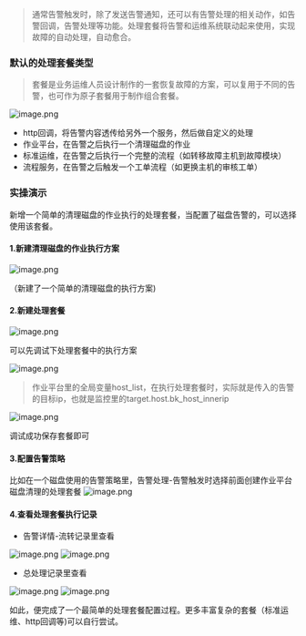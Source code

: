 >通常告警触发时，除了发送告警通知，还可以有告警处理的相关动作，如告警回调，告警处理等功能。处理套餐将告警和运维系统联动起来使用，实现故障的自动处理，自动愈合。

### 默认的处理套餐类型

>套餐是业务运维人员设计制作的一套恢复故障的方案，可以复用于不同的告警，也可作为原子套餐用于制作组合套餐。

![image.png](https://smartpublic-10032816.file.myqcloud.com/custom/20230615161425/20044/20230615161425/--063e0c2728ff2177ea85e869df5c0607.png)

- http回调，将告警内容透传给另外一个服务，然后做自定义的处理
- 作业平台，在告警之后执行一个清理磁盘的作业
- 标准运维，在告警之后执行一个完整的流程（如转移故障主机到故障模块）
- 流程服务，在告警之后触发一个工单流程（如更换主机的审核工单）

### 实操演示
新增一个简单的清理磁盘的作业执行的处理套餐，当配置了磁盘告警的，可以选择使用该套餐。

#### 1.新建清理磁盘的作业执行方案
![image.png](https://smartpublic-10032816.file.myqcloud.com/custom/20230615161516/20044/20230615161516/--a0e426c51f3727579d056071a4cd6566.png)

（新建了一个简单的清理磁盘的执行方案)

#### 2.新建处理套餐
![image.png](https://smartpublic-10032816.file.myqcloud.com/custom/20230615161531/20044/20230615161531/--ea64fe18bf8a541183847e0e3ec760e9.png)

可以先调试下处理套餐中的执行方案

![image.png](https://smartpublic-10032816.file.myqcloud.com/custom/20230615161549/20044/20230615161549/--b6e1bf96103791f163fbf91e150cd858.png)

>作业平台里的全局变量host_list，在执行处理套餐时，实际就是传入的告警的目标ip，也就是监控里的target.host.bk_host_innerip

![image.png](https://smartpublic-10032816.file.myqcloud.com/custom/20230615161600/20044/20230615161600/--c0bf6a9a946d8a037a5a36f5e4ee6c1d.png)

调试成功保存套餐即可


#### 3.配置告警策略
比如在一个磁盘使用的告警策略里，告警处理-告警触发时选择前面创建作业平台磁盘清理的处理套餐
![image.png](https://smartpublic-10032816.file.myqcloud.com/custom/20230615161618/20044/20230615161618/--6b0bbf7bfc7d3eecfc68cdc424cb9e4f.png)


#### 4.查看处理套餐执行记录
- 告警详情-流转记录里查看

![image.png](https://smartpublic-10032816.file.myqcloud.com/custom/20230615161632/20044/20230615161632/--89fae468305f7918d013e3eaca6ca4a8.png)
![image.png](https://smartpublic-10032816.file.myqcloud.com/custom/20230615161637/20044/20230615161637/--7371566b47d25e4d84ae347fcc1ab07b.png)

- 总处理记录里查看

![image.png](https://smartpublic-10032816.file.myqcloud.com/custom/20230615161650/20044/20230615161650/--fffed5cf46ea79ac50fafde4464d94aa.png)
![image.png](https://smartpublic-10032816.file.myqcloud.com/custom/20230615161655/20044/20230615161655/--d53512060e3ef25236436326fe515ab4.png)

如此，便完成了一个最简单的处理套餐配置过程。更多丰富复杂的套餐（标准运维、http回调等)可以自行尝试。